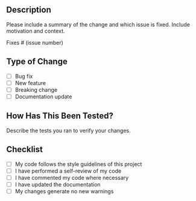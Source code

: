 ## Description
Please include a summary of the change and which issue is fixed. Include motivation and context.

Fixes # (issue number)

## Type of Change
- [ ] Bug fix
- [ ] New feature
- [ ] Breaking change
- [ ] Documentation update

## How Has This Been Tested?
Describe the tests you ran to verify your changes.

## Checklist
- [ ] My code follows the style guidelines of this project
- [ ] I have performed a self-review of my code
- [ ] I have commented my code where necessary
- [ ] I have updated the documentation
- [ ] My changes generate no new warnings